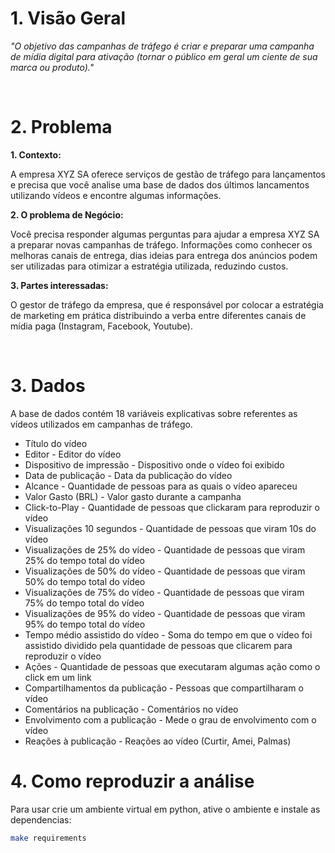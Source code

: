 # 1. Visão Geral

_"O objetivo das campanhas de tráfego é criar e preparar uma campanha de mídia digital para ativação (tornar o público em geral um ciente de sua marca ou produto)."_

<br>

# 2. Problema

**1. Contexto:**

   A empresa XYZ SA oferece serviços de gestão de tráfego para lançamentos e precisa que você analise uma base de dados dos últimos lancamentos utilizando vídeos e encontre algumas informações.

**2. O problema de Negócio:**

   Você precisa responder algumas perguntas para ajudar a empresa XYZ SA a preparar novas campanhas de tráfego. Informações como conhecer os melhoras canais de entrega, dias ideias para entrega dos anúncios podem ser utilizadas para otimizar a estratégia utilizada, reduzindo custos.

**3. Partes interessadas:**

   O gestor de tráfego da empresa, que é responsável por colocar a estratégia de marketing em prática distribuindo a verba entre diferentes canais de mídia paga (Instagram, Facebook, Youtube).

<br>

 
# 3. Dados

A base de dados contém 18 variáveis explicativas sobre referentes as vídeos utilizados em campanhas de tráfego.

* Título do vídeo 
* Editor - Editor do vídeo
* Dispositivo de impressão - Dispositivo onde o vídeo foi exibido
* Data de publicação -  Data da publicação do vídeo
* Alcance -  Quantidade de pessoas para as quais o vídeo apareceu
* Valor Gasto (BRL) - Valor gasto durante a campanha
* Click-to-Play - Quantidade de pessoas que clickaram para reproduzir o vídeo
* Visualizações 10 segundos -  Quantidade de pessoas que viram 10s do vídeo
* Visualizações de 25% do vídeo - Quantidade de pessoas que viram 25% do tempo total do vídeo
* Visualizações de 50% do vídeo - Quantidade de pessoas que viram 50% do tempo total do vídeo
* Visualizações de 75% do vídeo - Quantidade de pessoas que viram 75% do tempo total do vídeo
* Visualizações de 95% do vídeo - Quantidade de pessoas que viram 95% do tempo total do vídeo
* Tempo médio assistido do vídeo - Soma do tempo em que o vídeo foi assistido dividido pela quantidade de pessoas que clicarem para reproduzir o vídeo
* Ações - Quantidade de pessoas que executaram algumas ação como o click em um link
* Compartilhamentos da publicação - Pessoas que compartilharam o vídeo
* Comentários na publicação - Comentários no vídeo
* Envolvimento com a publicação - Mede o grau de envolvimento com o vídeo
* Reações à publicação - Reações ao vídeo (Curtir, Amei, Palmas)

# 4. Como reproduzir a análise

Para usar crie um ambiente virtual em python, ative o ambiente e instale as dependencias:

```sh
make requirements
```